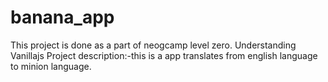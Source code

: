# banana_app
This project is done as a part of neogcamp level zero.
Understanding Vanillajs 
Project description:-this is a app translates from english language to minion language.
